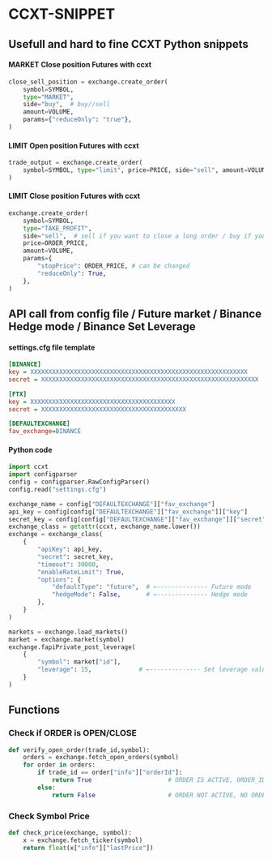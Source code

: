 # CCXT-SNIPPET
## Usefull and hard to fine CCXT Python snippets
#### MARKET Close position Futures with ccxt 
```python
close_sell_position = exchange.create_order(
    symbol=SYMBOL,
    type="MARKET",
    side="buy",  # buy//sell
    amount=VOLUME,
    params={"reduceOnly": "true"},
)
```


#### LIMIT Open position Futures with ccxt
```python
trade_output = exchange.create_order(
    symbol=SYMBOL, type="limit", price=PRICE, side="sell", amount=VOLUME
)
```
#### LIMIT Close position Futures with ccxt

```python
exchange.create_order(
    symbol=SYMBOL,
    type="TAKE_PROFIT",
    side="sell",  # sell if you want to close a long order / buy if you want to close a short order
    price=ORDER_PRICE,
    amount=VOLUME,
    params={
        "stopPrice": ORDER_PRICE, # can be changed
        "reduceOnly": True,
    },
)
```
## API call from config file / Future market / Binance Hedge mode / Binance Set Leverage
#### settings.cfg file template
```cfg
[BINANCE]
key = XXXXXXXXXXXXXXXXXXXXXXXXXXXXXXXXXXXXXXXXXXXXXXXXXXXXXXXXXXXX
secret = XXXXXXXXXXXXXXXXXXXXXXXXXXXXXXXXXXXXXXXXXXXXXXXXXXXXXXXXXXXX

[FTX]
key = XXXXXXXXXXXXXXXXXXXXXXXXXXXXXXXXXXXXXXXX
secret = XXXXXXXXXXXXXXXXXXXXXXXXXXXXXXXXXXXXXXXX

[DEFAULTEXCHANGE]
fav_exchange=BINANCE
```
#### Python code
```python
import ccxt
import configparser
config = configparser.RawConfigParser()
config.read("settings.cfg")

exchange_name = config["DEFAULTEXCHANGE"]["fav_exchange"]
api_key = config[config["DEFAULTEXCHANGE"]["fav_exchange"]]["key"]
secret_key = config[config["DEFAULTEXCHANGE"]["fav_exchange"]]["secret"]
exchange_class = getattr(ccxt, exchange_name.lower())
exchange = exchange_class(
    {
        "apiKey": api_key,
        "secret": secret_key,
        "timeout": 30000,
        "enableRateLimit": True,
        "options": {
            "defaultType": "future",  # ←-------------- Future mode
            "hedgeMode": False,       # ←-------------- Hedge mode
        },
    }
)

markets = exchange.load_markets()
market = exchange.market(symbol)
exchange.fapiPrivate_post_leverage(
    {
        "symbol": market["id"],
        "leverage": 15,             # ←-------------- Set leverage value here
    }
)
```
## Functions 
### Check if ORDER is OPEN/CLOSE

```python
def verify_open_order(trade_id,symbol):
    orders = exchange.fetch_open_orders(symbol)
    for order in orders:
        if trade_id == order["info"]["orderId"]:
            return True                     # ORDER IS ACTIVE, ORDER_ID MATCHED
        else:
            return False                    # ORDER NOT ACTIVE, NO ORDER MATCH
```
### Check Symbol Price

```python
def check_price(exchange, symbol):
    x = exchange.fetch_ticker(symbol)
    return float(x["info"]["lastPrice"])
```
